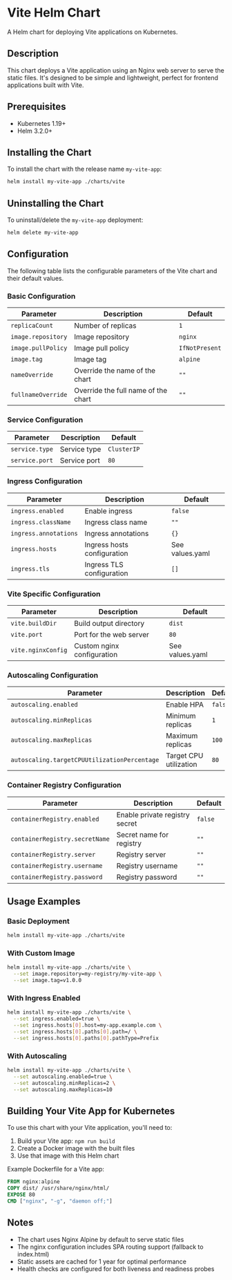 # Vite Helm Chart

A Helm chart for deploying Vite applications on Kubernetes.

## Description

This chart deploys a Vite application using an Nginx web server to serve the static files. It's designed to be simple and lightweight, perfect for frontend applications built with Vite.

## Prerequisites

- Kubernetes 1.19+
- Helm 3.2.0+

## Installing the Chart

To install the chart with the release name `my-vite-app`:

```bash
helm install my-vite-app ./charts/vite
```

## Uninstalling the Chart

To uninstall/delete the `my-vite-app` deployment:

```bash
helm delete my-vite-app
```

## Configuration

The following table lists the configurable parameters of the Vite chart and their default values.

### Basic Configuration

| Parameter | Description | Default |
|-----------|-------------|---------|
| `replicaCount` | Number of replicas | `1` |
| `image.repository` | Image repository | `nginx` |
| `image.pullPolicy` | Image pull policy | `IfNotPresent` |
| `image.tag` | Image tag | `alpine` |
| `nameOverride` | Override the name of the chart | `""` |
| `fullnameOverride` | Override the full name of the chart | `""` |

### Service Configuration

| Parameter | Description | Default |
|-----------|-------------|---------|
| `service.type` | Service type | `ClusterIP` |
| `service.port` | Service port | `80` |

### Ingress Configuration

| Parameter | Description | Default |
|-----------|-------------|---------|
| `ingress.enabled` | Enable ingress | `false` |
| `ingress.className` | Ingress class name | `""` |
| `ingress.annotations` | Ingress annotations | `{}` |
| `ingress.hosts` | Ingress hosts configuration | See values.yaml |
| `ingress.tls` | Ingress TLS configuration | `[]` |

### Vite Specific Configuration

| Parameter | Description | Default |
|-----------|-------------|---------|
| `vite.buildDir` | Build output directory | `dist` |
| `vite.port` | Port for the web server | `80` |
| `vite.nginxConfig` | Custom nginx configuration | See values.yaml |

### Autoscaling Configuration

| Parameter | Description | Default |
|-----------|-------------|---------|
| `autoscaling.enabled` | Enable HPA | `false` |
| `autoscaling.minReplicas` | Minimum replicas | `1` |
| `autoscaling.maxReplicas` | Maximum replicas | `100` |
| `autoscaling.targetCPUUtilizationPercentage` | Target CPU utilization | `80` |

### Container Registry Configuration

| Parameter | Description | Default |
|-----------|-------------|---------|
| `containerRegistry.enabled` | Enable private registry secret | `false` |
| `containerRegistry.secretName` | Secret name for registry | `""` |
| `containerRegistry.server` | Registry server | `""` |
| `containerRegistry.username` | Registry username | `""` |
| `containerRegistry.password` | Registry password | `""` |

## Usage Examples

### Basic Deployment

```bash
helm install my-vite-app ./charts/vite
```

### With Custom Image

```bash
helm install my-vite-app ./charts/vite \
  --set image.repository=my-registry/my-vite-app \
  --set image.tag=v1.0.0
```

### With Ingress Enabled

```bash
helm install my-vite-app ./charts/vite \
  --set ingress.enabled=true \
  --set ingress.hosts[0].host=my-app.example.com \
  --set ingress.hosts[0].paths[0].path=/ \
  --set ingress.hosts[0].paths[0].pathType=Prefix
```

### With Autoscaling

```bash
helm install my-vite-app ./charts/vite \
  --set autoscaling.enabled=true \
  --set autoscaling.minReplicas=2 \
  --set autoscaling.maxReplicas=10
```

## Building Your Vite App for Kubernetes

To use this chart with your Vite application, you'll need to:

1. Build your Vite app: `npm run build`
2. Create a Docker image with the built files
3. Use that image with this Helm chart

Example Dockerfile for a Vite app:

```dockerfile
FROM nginx:alpine
COPY dist/ /usr/share/nginx/html/
EXPOSE 80
CMD ["nginx", "-g", "daemon off;"]
```

## Notes

- The chart uses Nginx Alpine by default to serve static files
- The nginx configuration includes SPA routing support (fallback to index.html)
- Static assets are cached for 1 year for optimal performance
- Health checks are configured for both liveness and readiness probes
